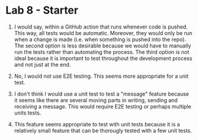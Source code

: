 # Lab 8 - Starter

1. I would say, within a GitHub action that runs whenever code is pushed. This way, all tests would be automatic. Moreover, they would only be run when a change is made (i.e. when something is pushed into the repo). The second option is less desirable because we would have to manually run the tests rather than automating the process. The third option is not ideal because it is important to test throughout the development process and not just at the end. 

2. No, I would not use E2E testing. This seems more appropriate for a unit test. 

3. I don't think I would use a unit test to test a "message" feature because it seems like there are several moving parts in writing, sending and receiving a message. This would require E2E testing or perhaps multiple units tests. 

4. This feature seems appropriate to test with unit tests because it is a relatively small feature that can be thorougly tested with a few unit tests. 

